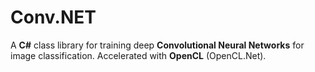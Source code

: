 # Conv.NET
A **C#** class library for training deep **Convolutional Neural Networks** for image classification.
Accelerated with **OpenCL** (OpenCL.Net).

